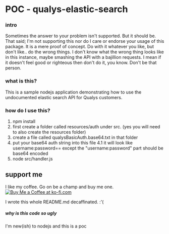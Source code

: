 # POC - qualys-elastic-search

### intro
Sometimes the answer to your problem isn't supported. But it should be.
That said; I'm not supporting this nor do I care or endorse your usage of this package. It is a mere proof of concept. Do with it whatever you like, but don't like.. do the wrong things. I don't know what the wrong thing looks like in this instance, maybe smashing the API with a bajillion requests. I mean if it doesn't feel good or righteous then don't do it, you know. Don't be that person.

### what is this?
This is a sample nodejs application demonstrating how to use the undocumented elastic search API for Qualys customers. 

### how do I use this?
1. npm install
2. first create a folder called resources/auth under src. (yes you will need to also create the resources folder)
3. create a file called qualysBasicAuth.base64.txt in that folder
4. put your base64 auth string into this file
4.1 it will look like username:password== except the "username:password" part should be base64 encoded
5. node src/handler.js

## support me
I like my coffee. Go on be a champ and buy me one.
[![Buy Me a Coffee at ko-fi.com](https://az743702.vo.msecnd.net/cdn/kofi6.png?v=b)](https://ko-fi.com/A3865PO)

I wrote this whole README.md decaffinated. :'(

##### why is this code so ugly
I'm new(ish) to nodejs and this is a poc